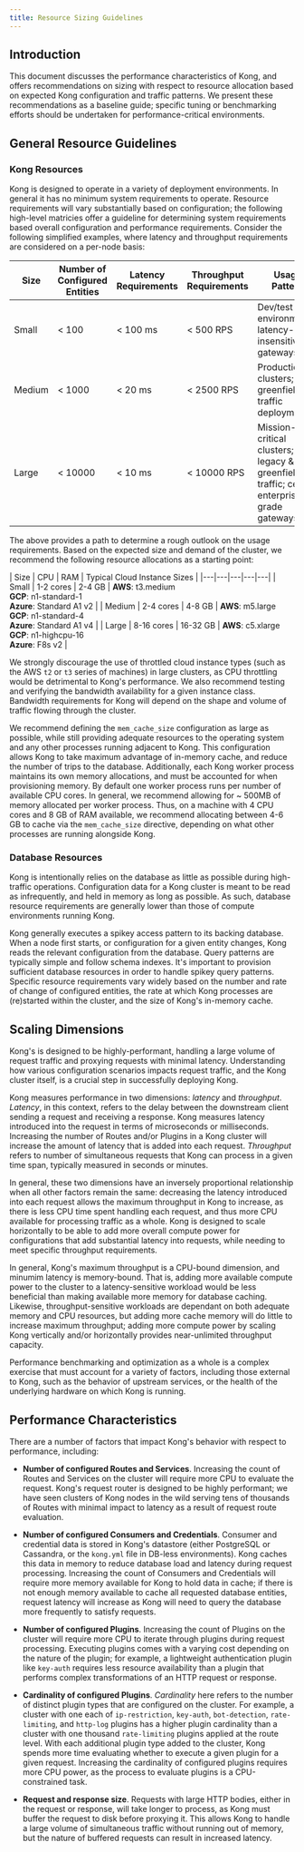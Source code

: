 ```yaml
---
title: Resource Sizing Guidelines
---
```


## Introduction

This document discusses the performance characteristics of Kong, and offers
recommendations on sizing with respect to resource allocation based on expected
Kong configuration and traffic patterns. We present these recommendations as
a baseline guide; specific tuning or benchmarking efforts should be undertaken
for performance-critical environments.

## General Resource Guidelines

### Kong Resources

Kong is designed to operate in a variety of deployment environments. In general
it has no minimum system requirements to operate. Resource requirements will
vary substantially based on configuration; the following high-level matricies
offer a guideline for determining system requirements based overall
configuration and performance requirements. Consider the following simplified
examples, where latency and throughput requirements are considered on a per-node
basis:

| Size | Number of Configured Entities | Latency Requirements | Throughput Requirements | Usage Pattern |
|---|---|---|---|---|
| Small  | < 100   | < 100 ms | < 500 RPS   | Dev/test environments; latency-insensitive gateways |
| Medium | < 1000  | < 20 ms  | < 2500 RPS  | Production clusters; greenfield traffic deployments |
| Large  | < 10000 | < 10 ms  | < 10000 RPS | Mission-critical clusters; legacy & greenfield traffic; central enterprise-grade gateways |

The above provides a path to determine a rough outlook on the usage
requirements. Based on the expected size and demand of the cluster, we recommend
the following resource allocations as a starting point:

| Size  | CPU  | RAM  | Typical Cloud Instance Sizes |
|---|---|---|---|---|
| Small  | 1-2 cores  | 2-4 GB   | **AWS**: t3.medium<br/>**GCP**: n1-standard-1<br/>**Azure**: Standard A1 v2  |
| Medium | 2-4 cores  | 4-8 GB   | **AWS**: m5.large<br/>**GCP**: n1-standard-4<br/>**Azure**: Standard A1 v4  |
| Large  | 8-16 cores | 16-32 GB | **AWS**: c5.xlarge<br/>**GCP**: n1-highcpu-16<br/>**Azure**: F8s v2  |

We strongly discourage the use of throttled cloud instance types (such as the
AWS `t2` or `t3` series of machines) in large clusters, as CPU throttling would
be detrimental to Kong's performance. We also recommend testing and verifying
the bandwidth availability for a given instance class. Bandwidth requirements
for Kong will depend on the shape and volume of traffic flowing through the
cluster.

We recommend defining the `mem_cache_size` configuration as large as possible,
while still providing adequate resources to the operating system and any other
processes running adjacent to Kong. This configuration allows Kong to take
maximum advantage of in-memory cache, and reduce the number of trips to the
database. Additionally, each Kong worker process maintains its own memory
allocations, and must be accounted for when provisioning memory. By default one
worker process runs per number of available CPU cores. In general, we recommend
allowing for ~ 500MB of memory allocated per worker process. Thus, on a machine
with 4 CPU cores and 8 GB of RAM available, we recommend allocating between 4-6
GB to cache via the `mem_cache_size` directive, depending on what other
processes are running alongside Kong.

### Database Resources

Kong is intentionally relies on the database as little as possible during
high-traffic operations. Configuration data for a Kong cluster is meant to be
read as infrequently, and held in memory as long as possible. As such, database
resource requirements are generally lower than those of compute environments
running Kong.

Kong generally executes a spikey access pattern to its backing database. When a
node first starts, or configuration for a given entity changes, Kong reads the
relevant configuration from the database. Query patterns are typically simple
and follow schema indexes. It's important to provision sufficient database
resources in order to handle spikey query patterns. Specific resource
requirements vary widely based on the number and rate of change of configured
entities, the rate at which Kong processes are (re)started within the cluster,
and the size of Kong's in-memory cache.

## Scaling Dimensions

Kong's is designed to be highly-performant, handling a large volume of request
traffic and proxying requests with minimal latency. Understanding how various
configuration scenarios impacts request traffic, and the Kong cluster itself, is
a crucial step in successfully deploying Kong.

Kong measures performance in two dimensions: _latency_ and _throughput_.
_Latency_, in this context, refers to the delay between the downstream client
sending a request and receiving a response. Kong measures latency introduced
into the request in terms of microseconds or milliseconds. Increasing the number
of Routes and/or Plugins in a Kong cluster will increase the amount of latency
that is added into each request. _Throughput_ refers to number of simultaneous
requests that Kong can process in a given time span, typically measured in
seconds or minutes.

In general, these two dimensions have an inversely proportional relationship
when all other factors remain the same: decreasing the latency introduced into
each request allows the maximum throughput in Kong to increase, as there is less
CPU time spent handling each request, and thus more CPU available for processing
traffic as a whole. Kong is designed to scale horizontally to be able to add
more overall compute power for configurations that add substantial latency into
requests, while needing to meet specific throughput requirements.

In general, Kong's maximum throughput is a CPU-bound dimension, and minumim
latency is memory-bound. That is, adding more available compute power to the
cluster to a latency-sensitive workload would be less beneficial than making
available more memory for database caching. Likewise, throughput-sensitive
workloads are dependant on both adequate memory and CPU resources, but adding
more cache memory will do little to increase maximum throughput; adding more
compute power by scaling Kong vertically and/or horizontally provides
near-unlimited throughput capacity.

Performance benchmarking and optimization as a whole is a complex exercise that
must account for a variety of factors, including those external to Kong, such as
the behavior of upstream services, or the health of the underlying hardware on
which Kong is running.

## Performance Characteristics

There are a number of factors that impact Kong's behavior with respect to
performance, including:

* **Number of configured Routes and Services**. Increasing the count of Routes
and Services on the cluster will require more CPU to evaluate the request.
Kong's request router is designed to be highly performant; we have seen clusters
of Kong nodes in the wild serving tens of thousands of Routes with minimal
impact to latency as a result of request route evaluation.

* **Number of configured Consumers and Credentials**. Consumer and credential
data is stored in Kong's datastore (either PostgreSQL or Cassandra, or the
`kong.yml` file in DB-less environments). Kong caches this data in memory to
reduce database load and latency during request processing. Increasing the count
of Consumers and Credentials will require more memory available for Kong to hold
data in cache; if there is not enough memory available to cache all requested
database entities, request latency will increase as Kong will need to query the
database more frequently to satisfy requests.

* **Number of configured Plugins**.  Increasing the count of Plugins on the
cluster will require more CPU to iterate through plugins during request
processing. Executing plugins comes with a varying cost depending on the nature
of the plugin; for example, a lightweight authentication plugin like `key-auth`
requires less resource availability than a plugin that performs complex
transformations of an HTTP request or response.

* **Cardinality of configured Plugins**. _Cardinality_ here refers to the number
of distinct plugin types that are configured on the cluster. For example, a
cluster with one each of `ip-restriction`, `key-auth`, `bot-detection`,
`rate-limiting`, and `http-log` plugins has a higher plugin cardinality than a
cluster with one thousand `rate-limiting` plugins applied at the route level.
With each additional plugin type added to the cluster, Kong spends more time
evaluating whether to execute a given plugin for a given request. Increasing the
cardinality of configured plugins requires more CPU power, as the process to
evaluate plugins is a CPU-constrained task.

* **Request and response size**. Requests with large HTTP bodies, either in the
request or response, will take longer to process, as Kong must buffer the
request to disk before proxying it. This allows Kong to handle a large volume of
simultaneous traffic without running out of memory, but the nature of buffered
requests can result in increased latency.
